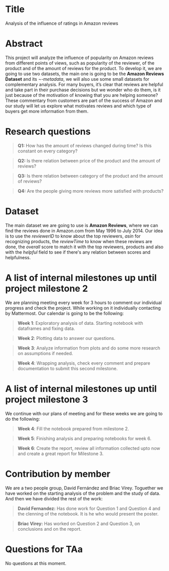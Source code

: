 # Title
Analysis of the influence of ratings in Amazon reviews

# Abstract

This project will analyze the influence of popularity on Amazon reviews from different points of views, such as popularity of the reviewer, of the product and of the amount of reviews for the product. To develop it, we are going to use two datasets, the main one is going to be the **Amazon Reviews Dataset** and its ¬-_metadata_, we will also use some small datasets for complementary analysis.
For many buyers, it’s clear that reviews are helpful and take part in their purchase decisions but we wonder who do them, is it just because of the motivation of knowing that you are helping someone? 
These commentary from customers are part of the success of Amazon and our study will let us explore what motivates reviews and which type of buyers get more information from them. 


# Research questions
> **Q1:** How has the amount of reviews changed during time? Is this constant on every category?

> **Q2:** Is there relation between price of the product and the amount of reviews?

> **Q3:** Is there relation between category of the product and the amount of reviews?

> **Q4:** Are the people giving more reviews more satisfied with products?



# Dataset
The main dataset we are going to use is **Amazon Reviews**, where we can find the reviews done in Amazon.com from May 1996 to July 2014. Our idea is to use the _reviewerID_ to know about the top reviewers, _asin_ for recognizing products, the _reviewTime_ to know when these reviews are done, the _overall_ score to match it with the top reviewers, products and also with the _helpful_ field to see if there's any relation between scores and helpfulness. 


# A list of internal milestones up until project milestone 2
We are planning meeting every week for 3 hours to comment our individual progress and check the project. While working on it individually contacting by Mattermost.
Our calendar is going to be the following:
  > **Week 1**: Exploratory analysis of data. Starting notebook with dataframes and fixing data. 

  > **Week 2**: Plotting data to answer our questions.

  > **Week 3**: Analyze information from plots and do some more research on assumptions if needed.
  
  > **Week 4**: Wrapping analysis, check every comment and prepare documentation to submit this second milestone.


# A list of internal milestones up until project milestone 3
We continue with our plans of meeting and for these weeks we are going to do the following:
  > **Week 4**: Fill the notebook prepared from milestone 2.

  > **Week 5**: Finishing analysis and preparing notebooks for week 6.

  > **Week 6**: Create the report, review all information collected upto now and create a great report for Milestone 3.
 
 
 # Contribution by member
 We are a two people group, David Fernández and Briac Virey.  Toguether we have worked on the starting analysis of the problem and the study of data. And then we have divided the rest of the work:
  > **David Fernandez:** Has done work for Question 1 and Question 4 and the clenning of the notebook. It is he who would present the poster.
  
  > **Briac Virey:** Has worked on Question 2 and Question 3, on conclusions and on the report.

# Questions for TAa
No questions at this moment.
